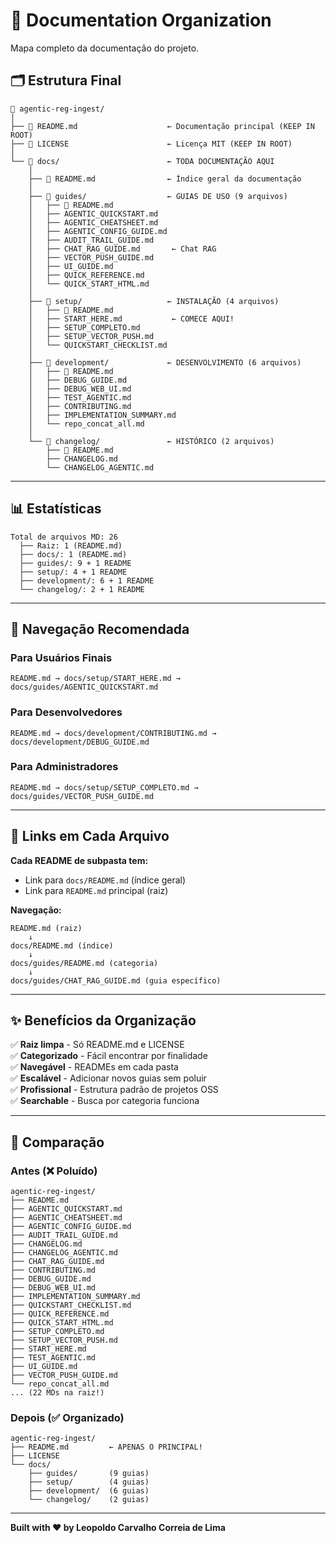 <!-- SPDX-License-Identifier: MIT | (c) 2025 Leopoldo Carvalho Correia de Lima -->

# 📁 Documentation Organization

Mapa completo da documentação do projeto.

## 🗂️ Estrutura Final

```
📁 agentic-reg-ingest/
│
├── 📄 README.md                    ← Documentação principal (KEEP IN ROOT)
├── 📄 LICENSE                      ← Licença MIT (KEEP IN ROOT)
│
└── 📁 docs/                        ← TODA DOCUMENTAÇÃO AQUI
    │
    ├── 📄 README.md                ← Índice geral da documentação
    │
    ├── 📁 guides/                  ← GUIAS DE USO (9 arquivos)
    │   ├── 📄 README.md
    │   ├── AGENTIC_QUICKSTART.md
    │   ├── AGENTIC_CHEATSHEET.md
    │   ├── AGENTIC_CONFIG_GUIDE.md
    │   ├── AUDIT_TRAIL_GUIDE.md
    │   ├── CHAT_RAG_GUIDE.md       ← Chat RAG
    │   ├── VECTOR_PUSH_GUIDE.md
    │   ├── UI_GUIDE.md
    │   ├── QUICK_REFERENCE.md
    │   └── QUICK_START_HTML.md
    │
    ├── 📁 setup/                   ← INSTALAÇÃO (4 arquivos)
    │   ├── 📄 README.md
    │   ├── START_HERE.md           ← COMECE AQUI!
    │   ├── SETUP_COMPLETO.md
    │   ├── SETUP_VECTOR_PUSH.md
    │   └── QUICKSTART_CHECKLIST.md
    │
    ├── 📁 development/             ← DESENVOLVIMENTO (6 arquivos)
    │   ├── 📄 README.md
    │   ├── DEBUG_GUIDE.md
    │   ├── DEBUG_WEB_UI.md
    │   ├── TEST_AGENTIC.md
    │   ├── CONTRIBUTING.md
    │   ├── IMPLEMENTATION_SUMMARY.md
    │   └── repo_concat_all.md
    │
    └── 📁 changelog/               ← HISTÓRICO (2 arquivos)
        ├── 📄 README.md
        ├── CHANGELOG.md
        └── CHANGELOG_AGENTIC.md
```

---

## 📊 Estatísticas

```
Total de arquivos MD: 26
  ├── Raiz: 1 (README.md)
  ├── docs/: 1 (README.md)
  ├── guides/: 9 + 1 README
  ├── setup/: 4 + 1 README
  ├── development/: 6 + 1 README
  └── changelog/: 2 + 1 README
```

---

## 🎯 Navegação Recomendada

### Para Usuários Finais
```
README.md → docs/setup/START_HERE.md → docs/guides/AGENTIC_QUICKSTART.md
```

### Para Desenvolvedores
```
README.md → docs/development/CONTRIBUTING.md → docs/development/DEBUG_GUIDE.md
```

### Para Administradores
```
README.md → docs/setup/SETUP_COMPLETO.md → docs/guides/VECTOR_PUSH_GUIDE.md
```

---

## 🔗 Links em Cada Arquivo

**Cada README de subpasta tem:**
- Link para `docs/README.md` (índice geral)
- Link para `README.md` principal (raiz)

**Navegação:**
```
README.md (raiz)
    ↓
docs/README.md (índice)
    ↓
docs/guides/README.md (categoria)
    ↓
docs/guides/CHAT_RAG_GUIDE.md (guia específico)
```

---

## ✨ Benefícios da Organização

✅ **Raiz limpa** - Só README.md e LICENSE  
✅ **Categorizado** - Fácil encontrar por finalidade  
✅ **Navegável** - READMEs em cada pasta  
✅ **Escalável** - Adicionar novos guias sem poluir  
✅ **Profissional** - Estrutura padrão de projetos OSS  
✅ **Searchable** - Busca por categoria funciona  

---

## 🎁 Comparação

### Antes (❌ Poluído)
```
agentic-reg-ingest/
├── README.md
├── AGENTIC_QUICKSTART.md
├── AGENTIC_CHEATSHEET.md
├── AGENTIC_CONFIG_GUIDE.md
├── AUDIT_TRAIL_GUIDE.md
├── CHANGELOG.md
├── CHANGELOG_AGENTIC.md
├── CHAT_RAG_GUIDE.md
├── CONTRIBUTING.md
├── DEBUG_GUIDE.md
├── DEBUG_WEB_UI.md
├── IMPLEMENTATION_SUMMARY.md
├── QUICKSTART_CHECKLIST.md
├── QUICK_REFERENCE.md
├── QUICK_START_HTML.md
├── SETUP_COMPLETO.md
├── SETUP_VECTOR_PUSH.md
├── START_HERE.md
├── TEST_AGENTIC.md
├── UI_GUIDE.md
├── VECTOR_PUSH_GUIDE.md
└── repo_concat_all.md
... (22 MDs na raiz!)
```

### Depois (✅ Organizado)
```
agentic-reg-ingest/
├── README.md         ← APENAS O PRINCIPAL!
├── LICENSE
└── docs/
    ├── guides/       (9 guias)
    ├── setup/        (4 guias)
    ├── development/  (6 guias)
    └── changelog/    (2 guias)
```

---

**Built with ❤️ by Leopoldo Carvalho Correia de Lima**


